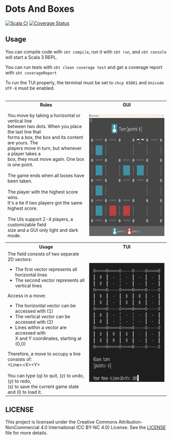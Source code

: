 # Dots And Boxes


[![Scala CI](https://github.com/AlexTemirbulatow/de.htwg.sa.DotsAndBoxes/actions/workflows/scala.yml/badge.svg?branch=developer)](https://github.com/AlexTemirbulatow/de.htwg.sa.DotsAndBoxes/actions/workflows/scala.yml)
[![Coverage Status](https://coveralls.io/repos/github/AlexTemirbulatow/de.htwg.se.DotsAndBoxes/badge.svg?branch=developer)](https://coveralls.io/github/AlexTemirbulatow/de.htwg.se.DotsAndBoxes?branch=developer)


## Usage
You can compile code with `sbt compile`, run it with `sbt run`, and `sbt console` will start a Scala 3 REPL.

You can run tests with `sbt clean coverage test` and get a coverage report with `sbt coverageReport`

To run the TUI properly, the terminal must be set to `chcp 65001` and `Unicode UTF-8` must be enabled.
<br><br>

<table>
    <tr><th>Rules</th><th>GUI</th></tr>
    <tr><td>You move by taking a horizontal or vertical line <br>
            between two dots. When you place the last line that <br>
            forms a box, the box and its content are yours. The <br>
            players move in turn, but whenever a player takes a <br>
            box, they must move again. One box is one point. 
            <br><br>
            The game ends when all boxes have been taken.
            <br><br>
            The player with the highest score wins. <br>
            It's a tie if two players got the same highest score. 
            <br><br>
            The UIs support 2-4 players, a customizable field <br>
            size and a GUI only light and dark mode.
    </td><td><p align="center">
             <img src="https://github.com/AlexTemirbulatow/de.htwg.se.DotsAndBoxes/blob/developer/src/resources/5_DotsAndBoxesGUI_Dark.jpg" width="390" height="380"></a></td></tr>
    <tr><th>Usage</th><th>TUI</th></tr>
    <tr><td>
            The field consists of two separate 2D vectors: <br>
            <ul>
                <li>The first vector represents all horizontal lines</li>
                <li>The second vector represents all vertical lines</li>
            </ul>
            Access in a move:
            <ul>
                <li>The horizontal vector can be accessed with (1)</li>
                <li>The vertical vector can be accessed with (2)</li>
                <li>Lines within a vector are accessed with<br>X and Y coordinates, starting at (0,0)</li>
            </ul>
            Therefore, a move to occupy a line consists of: <br>
            &lt;Line&gt;&lt;X&gt;&lt;Y&gt;
            <br><br>
            You can type (q) to quit, (z) to undo, (y) to redo, <br>
            (s) to save the current game state and (l) to load it.
    </td><td><p align="center">
             <img src="https://github.com/AlexTemirbulatow/de.htwg.se.DotsAndBoxes/blob/developer/src/resources/5_DotsAndBoxesTUI.png" width="390" height="370"></a></td></tr>
</table>



## LICENSE
This project is licensed under the Creative Commons Attribution-NonCommercial 4.0 International (CC BY-NC 4.0) License. See the [LICENSE](./LICENSE) file for more details.
